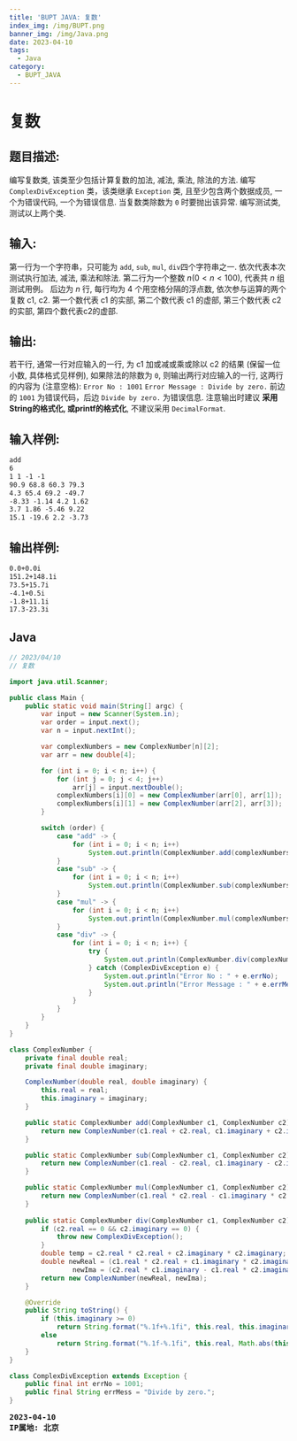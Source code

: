 ```yaml
---
title: 'BUPT JAVA: 复数'
index_img: /img/BUPT.png
banner_img: /img/Java.png
date: 2023-04-10
tags:
  - Java
category:
  - BUPT_JAVA
---
```


# 复数

## 题目描述: 
编写复数类, 该类至少包括计算复数的加法, 减法, 乘法, 除法的方法.
编写 `ComplexDivException` 类，该类继承 `Exception` 类, 且至少包含两个数据成员, 一个为错误代码, 一个为错误信息. 当复数类除数为 `0` 时要抛出该异常.
编写测试类, 测试以上两个类.

## 输入:
第一行为一个字符串，只可能为 `add`, `sub`, `mul`, `div`四个字符串之一. 依次代表本次测试执行加法, 减法, 乘法和除法.
第二行为一个整数 $n ( 0 < n < 100 )$, 代表共 $n$ 组测试用例。
后边为 $n$ 行, 每行均为 4 个用空格分隔的浮点数, 依次参与运算的两个复数 c1, c2. 第一个数代表 c1 的实部, 第二个数代表 c1 的虚部, 第三个数代表 c2 的实部, 第四个数代表c2的虚部.

## 输出:
若干行, 通常一行对应输入的一行, 为 c1 加或减或乘或除以 c2 的结果 (保留一位小数, 具体格式见样例), 如果除法的除数为 `0`, 则输出两行对应输入的一行, 这两行的内容为 (注意空格):
`Error No : 1001`
`Error Message : Divide by zero.`
前边的 `1001` 为错误代码，后边 `Divide by zero.` 为错误信息.
注意输出时建议 **采用String的格式化, 或printf的格式化**, 不建议采用 `DecimalFormat`.

## 输入样例:
```txt
add
6
1 1 -1 -1
90.9 68.8 60.3 79.3
4.3 65.4 69.2 -49.7
-8.33 -1.14 4.2 1.62
3.7 1.86 -5.46 9.22
15.1 -19.6 2.2 -3.73
```

## 输出样例:
```txt
0.0+0.0i
151.2+148.1i
73.5+15.7i
-4.1+0.5i
-1.8+11.1i
17.3-23.3i
```

## Java
```java
// 2023/04/10
// 复数

import java.util.Scanner;

public class Main {
    public static void main(String[] argc) {
        var input = new Scanner(System.in);
        var order = input.next();
        var n = input.nextInt();

        var complexNumbers = new ComplexNumber[n][2];
        var arr = new double[4];

        for (int i = 0; i < n; i++) {
            for (int j = 0; j < 4; j++)
                arr[j] = input.nextDouble();
            complexNumbers[i][0] = new ComplexNumber(arr[0], arr[1]);
            complexNumbers[i][1] = new ComplexNumber(arr[2], arr[3]);
        }

        switch (order) {
            case "add" -> {
                for (int i = 0; i < n; i++)
                    System.out.println(ComplexNumber.add(complexNumbers[i][0], complexNumbers[i][1]));
            }
            case "sub" -> {
                for (int i = 0; i < n; i++)
                    System.out.println(ComplexNumber.sub(complexNumbers[i][0], complexNumbers[i][1]));
            }
            case "mul" -> {
                for (int i = 0; i < n; i++)
                    System.out.println(ComplexNumber.mul(complexNumbers[i][0], complexNumbers[i][1]));
            }
            case "div" -> {
                for (int i = 0; i < n; i++) {
                    try {
                        System.out.println(ComplexNumber.div(complexNumbers[i][0], complexNumbers[i][1]));
                    } catch (ComplexDivException e) {
                        System.out.println("Error No : " + e.errNo);
                        System.out.println("Error Message : " + e.errMess);
                    }
                }
            }
        }
    }
}

class ComplexNumber {
    private final double real;
    private final double imaginary;

    ComplexNumber(double real, double imaginary) {
        this.real = real;
        this.imaginary = imaginary;
    }

    public static ComplexNumber add(ComplexNumber c1, ComplexNumber c2) {
        return new ComplexNumber(c1.real + c2.real, c1.imaginary + c2.imaginary);
    }

    public static ComplexNumber sub(ComplexNumber c1, ComplexNumber c2) {
        return new ComplexNumber(c1.real - c2.real, c1.imaginary - c2.imaginary);
    }

    public static ComplexNumber mul(ComplexNumber c1, ComplexNumber c2) {
        return new ComplexNumber(c1.real * c2.real - c1.imaginary * c2.imaginary, c1.real * c2.imaginary + c2.real * c1.imaginary);
    }
    
    public static ComplexNumber div(ComplexNumber c1, ComplexNumber c2) throws ComplexDivException {
        if (c2.real == 0 && c2.imaginary == 0) {
            throw new ComplexDivException();
        }
        double temp = c2.real * c2.real + c2.imaginary * c2.imaginary;
        double newReal = (c1.real * c2.real + c1.imaginary * c2.imaginary) / temp,
                newIma = (c2.real * c1.imaginary - c1.real * c2.imaginary) / temp;
        return new ComplexNumber(newReal, newIma);
    }

    @Override
    public String toString() {
        if (this.imaginary >= 0)
            return String.format("%.1f+%.1fi", this.real, this.imaginary);
        else
            return String.format("%.1f-%.1fi", this.real, Math.abs(this.imaginary));
    }
}

class ComplexDivException extends Exception {
    public final int errNo = 1001;
    public final String errMess = "Divide by zero.";
}
```

<pre class="note note-info">
<strong>2023-04-10</strong> 
<strong>IP属地: 北京</strong>
</pre>